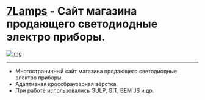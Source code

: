 # [7Lamps](https://lyu-chunkwo.github.io/cinematica/dist/index.html) - Сайт магазина продающего светодиодные электро приборы.

[<img src="https://lyu-chunkwo.github.io/cinematica/dist/images/foreadme/cinema.JPG" alt="img">](https://lyu-chunkwo.github.io/7lamps/dist/index.html)


---
- Многостраничный сайт магазина продающего светодиодные электро приборы.
- Адаптивная кроссбраузерная вёрстка.
- При работе использовались GULP, GIT, BEM JS и др.
